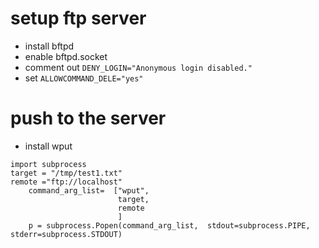 # setup ftp server

* install bftpd
* enable bftpd.socket
* comment out `DENY_LOGIN="Anonymous login disabled."`
* set `ALLOWCOMMAND_DELE="yes"`

# push to the server
* install wput

```
import subprocess
target = "/tmp/test1.txt"
remote ="ftp://localhost"
    command_arg_list=  ["wput",
                        target,
                        remote
                        ]
    p = subprocess.Popen(command_arg_list,  stdout=subprocess.PIPE, stderr=subprocess.STDOUT)

```